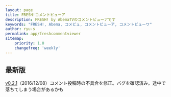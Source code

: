 ```yaml
---
layout: page
title: FRESH!コメントビューア
description: FRESH! by AbemaTVのコメントビューアです
keywords: "FRESH!, Abema, コメビュ, コメントビューア, コメントビューワ"
author: ryu-s
permalink: app/freshcommentviewer
sitemap:
    priority: 1.0
    changefreq: 'weekly'	
---
```



## 最新版
[v0.2.1](https://github.com/ryu-s/AbemaFreshCommentViewer/releases/download/v0.2.1/AbemaFreshCommentViewer_v0.2.1.zip)（2016/12/08）コメント投稿時の不具合を修正。バグを確認済み。途中で落ちてしまう場合があるかも  
